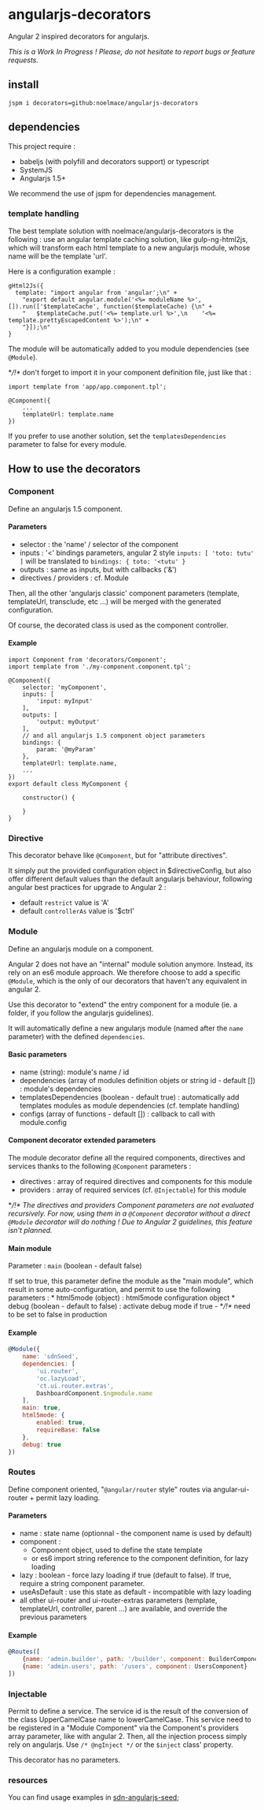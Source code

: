 # angularjs-decorators

Angular 2 inspired decorators for angularjs.

*This is a Work In Progress ! Please, do not hesitate to report bugs or feature requests.*

## install

``jspm i decorators=github:noelmace/angularjs-decorators``

## dependencies

This project require :
* babeljs (with polyfill and decorators support) or typescript
* SystemJS
* Angularjs 1.5+

We recommend the use of jspm for dependencies management.

### template handling

The best template solution with noelmace/angularjs-decorators is the following :
use an angular template caching solution, like gulp-ng-html2js, which will transform each html template to a new angularjs module, whose name will be the template 'url'.

Here is a configuration example :

```
gHtml2Js({
  template: "import angular from 'angular';\n" +
    "export default angular.module('<%= moduleName %>', []).run(['$templateCache', function($templateCache) {\n" +
    "   $templateCache.put('<%= template.url %>',\n    '<%= template.prettyEscapedContent %>');\n" +
    "}]);\n"
}
```

The module will be automatically added to you module dependencies (see ``@Module``).

**/!\** don't forget to import it in your component definition file, just like that :
```
import template from 'app/app.component.tpl';

@Component({
    ...
    templateUrl: template.name
})
```

If you prefer to use another solution, set the ``templatesDependencies`` parameter to false for every module.

## How to use the decorators

### Component

Define an angularjs 1.5 component.

#### Parameters

- selector : the 'name' / selector of the component
- inputs : '<' bindings parameters, angular 2 style
    ``inputs: [ 'toto: tutu' ]`` will be translated to ``bindings: { toto: '<tutu' }``
- outputs : same as inputs, but with callbacks ('&')
- directives / providers : cf. Module

Then, all the other 'angularjs classic' component parameters (template, templateUrl, transclude, etc ...) will be merged with the generated configuration.

Of course, the decorated class is used as the component controller.

#### Example

```
import Component from 'decorators/Component';
import template from './my-component.component.tpl';

@Component({
    selector: 'myComponent',
    inputs: [
        'input: myInput'
    ],
    outputs: [
        'output: myOutput'
    ],
    // and all angularjs 1.5 component object parameters
    bindings: {
        param: '@myParam'
    },
    templateUrl: template.name,
    ...
})
export default cless MyComponent {

    constructor() {

    }
}
```

### Directive

This decorator behave like ``@Component``, but for "attribute directives".

It simply put the provided configuration object in $directiveConfig, but also offer different default values than the default angularjs behaviour, following angular best practices for upgrade to Angular 2 :
- default ``restrict`` value is 'A'
- default ``controllerAs`` value is '$ctrl'

### Module

Define an angularjs module on a component.

Angular 2 does not have an "internal" module solution anymore. Instead, its rely on an es6 module approach.
We therefore choose to add a specific ``@Module``, which is the only of our decorators that haven't any equivalent in angular 2.

Use this decorator to "extend" the entry component for a module (ie. a folder, if you follow the angularjs guidelines).

It will automatically define a new angularjs module (named after the ``name`` parameter) with the defined ``dependencies``.

#### Basic parameters

* name (string): module's name / id
* dependencies (array of modules definition objets or string id - default []) : module's dependencies
* templatesDependencies (boolean - default true) : automatically add templates modules as module dependencies (cf. template handling)
* configs (array of functions - default []) : callback to call with module.config

#### Component decorator extended parameters

The module decorator define all the required components, directives and services thanks to the following ``@Component`` parameters :
* directives : array of required directives and components for this module
* providers : array of required services (cf. ``@Injectable``) for this module

**/!\** *The directives and providers Component parameters are not evaluated recursively. For now, using them in a ``@Component`` decorator without a direct ``@Module`` decorator will do nothing ! Due to Angular 2 guidelines, this feature isn't planned.*

#### Main module

Parameter : ``main`` (boolean - default false)

If set to true, this parameter define the module as the "main module", which result in some auto-configuration, and permit to use the following parameters :
    * html5mode (object) : html5mode configuration object
    * debug (boolean - default to false) : activate debug mode if true - **/!\** need to be set to false in production

#### Example

```javascript
@Module({
    name: 'sdnSeed',
    dependencies: [
        'ui.router',
        'oc.lazyLoad',
        'ct.ui.router.extras',
        DashboardComponent.$ngmodule.name
    ],
    main: true,
    html5mode: {
        enabled: true,
        requireBase: false
    },
    debug: true
})
```

### Routes

Define component oriented, "``@angular/router`` style" routes via angular-ui-router + permit lazy loading.

#### Parameters

- name : state name (optionnal - the component name is used by default)
- component :
    - Component object, used to define the state template
    - or es6 import string reference to the component definition, for lazy loading
- lazy : boolean - force lazy loading if true (default to false). If true, require a string component parameter.
- useAsDefault : use this state as default - incompatible with lazy loading
- all other ui-router and ui-router-extras parameters (template, templateUrl, controller, parent ...) are available, and override the previous parameters

#### Example

```javascript
@Routes([
    {name: 'admin.builder', path: '/builder', component: BuilderComponent},
    {name: 'admin.users', path: '/users', component: UsersComponent}
])
```

### Injectable

Permit to define a service. The service id is the result of the conversion of the class UpperCamelCase name to lowerCamelCase.
This service need to be registered in a "Module Component" via the Component's providers array parameter, like with angular 2.
Then, all the injection process simply rely on angularjs. Use ``/* @ngInject */`` or the ``$inject`` class' property.

This decorator has no parameters.

### resources

You can find usage examples in [sdn-angularjs-seed](https://github.com/Sedona-Solutions/sdn-angularjs-seed);
